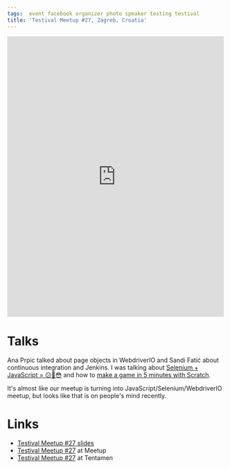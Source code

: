 ```yaml
---
tags:  event facebook organizer photo speaker testing testival
title: 'Testival Meetup #27, Zagreb, Croatia'
---
```

<iframe src="https://www.facebook.com/plugins/post.php?href=https%3A%2F%2Fwww.facebook.com%2Fmedia%2Fset%2F%3Fset%3Da.10155007386027290.1073741920.735252289%26type%3D3&width=500" width="500" height="646" style="border:none;overflow:hidden" scrolling="no" frameborder="0" allowTransparency="true"></iframe>

# Talks

Ana Prpic talked about page objects in WebdriverIO and Sandi Fatić about continuous integration and Jenkins. I was talking about [Selenium + JavaScript = 😕🤔😳](/selenium-javascript) and how to [make a game in 5 minutes with Scratch](/scratch).

It's almost like our meetup is turning into JavaScript/Selenium/WebdriverIO meetup, but looks like that is on people's mind recently.

# Links

- [Testival Meetup #27 slides](https://github.com/zeljkofilipin/testival/tree/master/files/27)
- [Testival Meetup #27](https://www.meetup.com/testival/events/236635146/) at Meetup
- [Testival Meetup #27](https://blog.tentamen.eu/what-i-learned-on-testival-27-meetup/) at Tentamen
